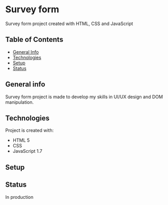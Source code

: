 # Survey form
Survey form project created with HTML, CSS and JavaScript

## Table of Contents
* [General Info](#general-info)
* [Technologies](#technologies)
* [Setup](#setup)
* [Status](#status)


## General info
Survey form project is made to develop my skills in UI/UX design and DOM manipulation. 


## Technologies
Project is created with:
* HTML 5
* CSS
* JavaScript 1.7

## Setup


## Status
In production

